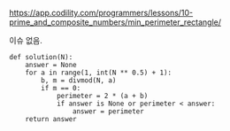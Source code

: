 https://app.codility.com/programmers/lessons/10-prime_and_composite_numbers/min_perimeter_rectangle/

이슈 없음.

```
def solution(N):
    answer = None
    for a in range(1, int(N ** 0.5) + 1):
        b, m = divmod(N, a)
        if m == 0:
            perimeter = 2 * (a + b)
            if answer is None or perimeter < answer:
                answer = perimeter
    return answer
```